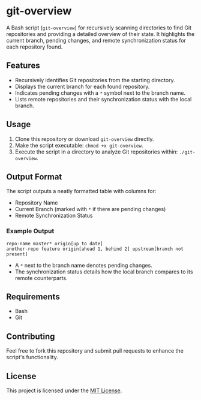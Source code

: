 # git-overview

A Bash script (`git-overview`) for recursively scanning directories to find Git repositories and providing a detailed overview of their state. It highlights the current branch, pending changes, and remote synchronization status for each repository found.

## Features

- Recursively identifies Git repositories from the starting directory.
- Displays the current branch for each found repository.
- Indicates pending changes with a `*` symbol next to the branch name.
- Lists remote repositories and their synchronization status with the local branch.

## Usage

1. Clone this repository or download `git-overview` directly.
2. Make the script executable: `chmod +x git-overview`.
3. Execute the script in a directory to analyze Git repositories within: `./git-overview`.

## Output Format

The script outputs a neatly formatted table with columns for:

- Repository Name
- Current Branch (marked with `*` if there are pending changes)
- Remote Synchronization Status

### Example Output

```
repo-name master* origin[up to date]
another-repo feature origin[ahead 1, behind 2] upstream[branch not present]
```

- A `*` next to the branch name denotes pending changes.
- The synchronization status details how the local branch compares to its remote counterparts.

## Requirements

- Bash
- Git

## Contributing

Feel free to fork this repository and submit pull requests to enhance the script's functionality.

## License

This project is licensed under the [MIT License](LICENSE).
